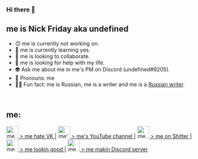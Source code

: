 ### Hi there 🗿

## me is Nick Friday aka undefined
- 🙃 me is currently not working on.
- 🤤 me is currently learning yes.
- 🥴 me is looking to collaborate.
- 🥳 me is looking for help with my life.
- 👽 Ask me about me in me's PM on Discord (undefined#9205).
- 🤬 Pronouns: me
- 👌🏻 Fun fact: me is Russian, me is a writer and me is a [Russian writer][vkblog].

<br />

## me:
[<img height="32" width="32" src="https://cdn.jsdelivr.net/npm/simple-icons@v3/icons/vk.svg" alt="me hate VK" /> > me hate VK |][vk]
[<img height="32" width="32" src="https://cdn.jsdelivr.net/npm/simple-icons@v3/icons/youtube.svg" alt="me's YouTube channel" /> > me's YouTube channel |][youtube]
[<img height="32" width="32" src="https://cdn.jsdelivr.net/npm/simple-icons@v3/icons/twitter.svg" alt="me on Shitter" /> > me on Shitter |][twitter]
[<img height="32" width="32" src="https://cdn.jsdelivr.net/npm/simple-icons@v3/icons/instagram.svg" alt="me lookin good" /> > me lookin good |][instagram]
[<img height="32" width="32" src="https://cdn.jsdelivr.net/npm/simple-icons@v3/icons/discord.svg" alt="me makin server on Discord" /> > me makin Discord server][discord]

[vk]: https://vk.com/nickfriday
[vkblog]: https://vk.com/nfriday
[youtube]: https://www.youtube.com/channel/UCQgv-iYqAqnIgFJ-rVVmHiA
[twitter]: https://twitter.com/nfriday5
[instagram]: https://www.instagram.com/nfriday.inst/
[discord]: https://discord.gg/Ae7Awg5
